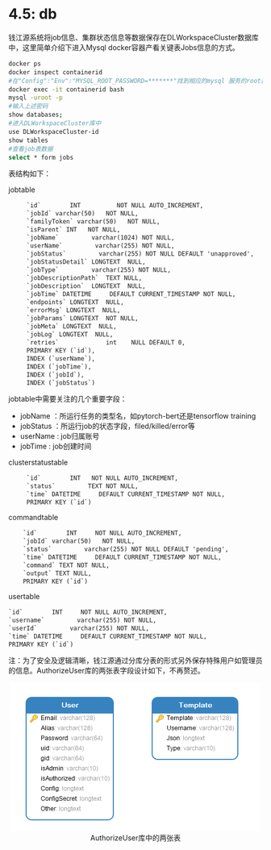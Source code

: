 # 4.5: db

钱江源系统将job信息、集群状态信息等数据保存在DLWorkspaceCluster数据库中，这里简单介绍下进入Mysql docker容器产看关键表Jobs信息的方式。

```bash
docker ps
docker inspect containerid
#在"Config":"Env":"MYSQL_ROOT_PASSWORD=*******"找到相应的mysql 服务的root密码
docker exec -it containerid bash
mysql -uroot -p
#输入上述密码
show databases;
#进入DLWorkspaceCluster库中
use DLWorkspaceCluster-id
show tables
#查看job表数据
select * form jobs
```

表结构如下：

jobtable

```mysql
     `id`        INT          NOT NULL AUTO_INCREMENT,
     `jobId` varchar(50)   NOT NULL,
     `familyToken` varchar(50)   NOT NULL,
     `isParent` INT   NOT NULL,
     `jobName`         varchar(1024) NOT NULL,
     `userName`         varchar(255) NOT NULL,
     `jobStatus`         varchar(255) NOT NULL DEFAULT 'unapproved',
     `jobStatusDetail` LONGTEXT  NULL, 
     `jobType`         varchar(255) NOT NULL,
     `jobDescriptionPath`  TEXT NULL,
     `jobDescription`  LONGTEXT  NULL,
     `jobTime` DATETIME     DEFAULT CURRENT_TIMESTAMP NOT NULL,
     `endpoints` LONGTEXT  NULL, 
     `errorMsg` LONGTEXT  NULL, 
     `jobParams` LONGTEXT  NOT NULL, 
     `jobMeta` LONGTEXT  NULL, 
     `jobLog` LONGTEXT  NULL, 
     `retries`             int    NULL DEFAULT 0,
     PRIMARY KEY (`id`),
     INDEX (`userName`),
     INDEX (`jobTime`),
     INDEX (`jobId`),
     INDEX (`jobStatus`)
```

jobtable中需要关注的几个重要字段：

- jobName ：所运行任务的类型名，如pytorch-bert还是tensorflow training
- jobStatus ：所运行job的状态字段，filed/killed/error等
- userName : job归属账号
- jobTime : job创建时间

clusterstatustable

```mysql
     `id`        INT   NOT NULL AUTO_INCREMENT,
     `status`         TEXT NOT NULL,
     `time` DATETIME     DEFAULT CURRENT_TIMESTAMP NOT NULL,
     PRIMARY KEY (`id`)
```

commandtable

```mysql
    `id`        INT     NOT NULL AUTO_INCREMENT,
    `jobId` varchar(50)   NOT NULL,
    `status`         varchar(255) NOT NULL DEFAULT 'pending',
    `time` DATETIME     DEFAULT CURRENT_TIMESTAMP NOT NULL,
    `command` TEXT NOT NULL, 
    `output` TEXT NULL, 
    PRIMARY KEY (`id`)
```

usertable

```mysql
`id`        INT     NOT NULL AUTO_INCREMENT,
`username`         varchar(255) NOT NULL,
`userId`         varchar(255) NOT NULL,
`time` DATETIME     DEFAULT CURRENT_TIMESTAMP NOT NULL,
PRIMARY KEY (`id`)
```

注：为了安全及逻辑清晰，钱江源通过分库分表的形式另外保存特殊用户如管理员的信息。AuthorizeUser库的两张表字段设计如下，不再赘述。

<div align=center><img src="..\images\dbimage2.png"/></div>
<center>AuthorizeUser库中的两张表</center>